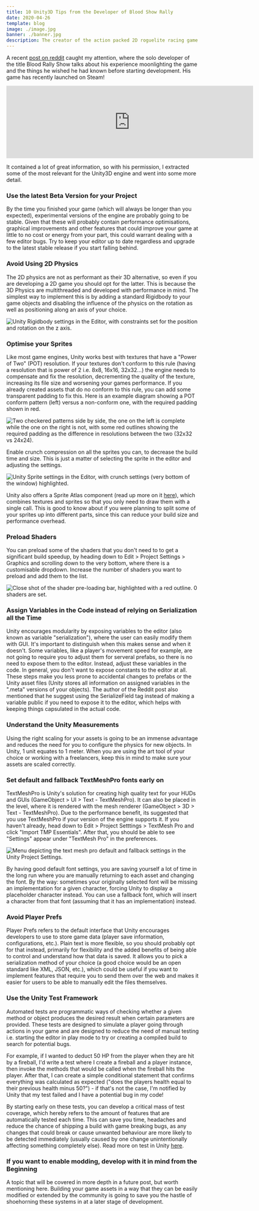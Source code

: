 ```yaml
---
title: 10 Unity3D Tips from the Developer of Blood Show Rally
date: 2020-04-26
template: blog
image: ./image.jpg
banner: ./banner.jpg
description: The creator of the action packed 2D roguelite racing game shares some of the lessons he learned from using the engine for his game.
---
```


A recent [post on reddit](https://www.reddit.com/r/gamedev/comments/g2affk/things_i_wish_someone_told_me_when_i_started/) caught my attention, where the solo developer of the title Blood Rally Show talks about his experience moonlighting the game and the things he wished he had known before starting development. His game has recently launched on Steam!

<iframe src="https://store.steampowered.com/widget/926860/" frameborder="0" width="646" height="190"></iframe>

It contained a lot of great information, so with his permission, I extracted some of the most relevant for the Unity3D engine and went into some more detail.

### Use the latest Beta Version for your Project

By the time you finished your game (which will always be longer than you expected), experimental versions of the engine are probably going to be stable. Given that these will probably contain performance optimisations, graphical improvements and other features that could improve your game at little to no cost or energy from your part, this could warrant dealing with a few editor bugs. Try to keep your editor up to date regardless and upgrade to the latest stable release if you start falling behind.

### Avoid Using 2D Physics

The 2D physics are not as performant as their 3D alternative, so even if you are developing a 2D game you should opt for the latter. This is because the 3D Physics are multithreaded and developed with performance in mind. The simplest way to implement this is by adding a standard Rigidbody to your game objects and disabling the influence of the physics on the rotation as well as positioning along an axis of your choice.

![Unity Rigidbody settings in the Editor, with constraints set for the position and rotation on the z axis.](./physics-constraints.png)

### Optimise your Sprites

Like most game engines, Unity works best with textures that have a "Power of Two" (POT) resolution. If your textures don't conform to this rule (having a resolution that is power of 2 i.e. 8x8, 16x16, 32x32...) the engine needs to compensate and fix the resolution, decrementing the quality of the texture, increasing its file size and worsening your games performance. If you already created assets that do no conform to this rule, you can add some transparent padding to fix this. Here is an example diagram showing a POT conform pattern (left) versus a non-conform one, with the required padding shown in red.

![Two checkered patterns side by side, the one on the left is complete while the one on the right is not, with some red outlines showing the required padding as the difference in resolutions between the two (32x32 vs 24x24).](./POT-example.png)

Enable crunch compression on all the sprites you can, to decrease the build time and size. This is just a matter of selecting the sprite in the editor and adjusting the settings.

![Unity Sprite settings in the Editor, with crunch settings (very bottom of the window) highlighted.](./sprite-compression.png)

Unity also offers a Sprite Atlas component (read up more on  it  [here](https://docs.unity3d.com/Manual/SpriteAtlasWorkflow.html)), which combines textures and sprites so that you only need to draw them with a single call. This is good to know about if you were planning to split some of your sprites up into different parts, since this can reduce your build size and performance overhead.

### Preload Shaders

You can preload some of the shaders that you don't need to to get a significant build speedup, by heading down to Edit > Project Settings > Graphics and scrolling down to the very bottom, where there is a customisable dropdown. Increase the number of shaders you want to preload and add them to the list.

![Close shot of the shader pre-loading bar, highlighted with a red outline. 0 shaders are set.](./shader-pre-loading.png)

### Assign Variables in the Code instead of relying on Serialization all the Time

Unity encourages modularity by exposing variables to the editor (also known as variable "serialization"), where the user can easily modify them with GUI. It's important to distinguish when this makes sense and when it doesn't. Some variables, like a player's movement speed for example, are not going to require you to adjust them for serveral prefabs, so there is no need to expose them to the editor. Instead, adjust these variables in the code. In general, you don't want to expose constants to the editor at all. These steps make you less prone to accidental changes to prefabs or the Unity asset files (Unity stores all information on assigned variables in the ".meta" versions of your objects). The author of the Reddit post also mentioned that he suggest using the SerializeField tag instead of making a variable public if you need to expose it to the editor, which helps with keeping things capsulated in the actual code. 

### Understand the Unity Measurements

Using the right scaling for your assets is going to be an immense advantage and reduces the need for you to configure the physics for new objects. In Unity, 1 unit equates to 1 meter. When you are using the art tool of your choice or working with a freelancers, keep this in mind to make sure your assets are scaled correctly.

### Set default and fallback TextMeshPro fonts early on

TextMeshPro is Unity's solution for creating high quality text for your HUDs and GUIs (GameObject > UI > Text - TextMeshPro). It can also be placed in the level, where it is rendered with the mesh renderer (GameObject > 3D > Text - TextMeshPro). Due to the performance benefit, its suggested that you use TextMeshPro if your version of the engine supports it. If you haven't already, head down to Edit > Project Setttings > TextMesh Pro and click "Import TMP Essentials". After that, you should be able to see "Settings" appear under "TextMesh Pro" in the preferences.

![Menu depicting the text mesh pro default and fallback settings in the Unity Project Settings.](./text-mesh-pro-settings.png)

By having good default font settings, you are saving yourself a lot of time in the long run where you are manually returning to each asset and changing the font. By the way: sometimes your originally selected font will be missing an implementation for a given character, forcing Unity to display a placeholder character instead. You can use a fallback font, which will insert a character from that font (assuming that it has an implementation) instead.

### Avoid Player Prefs

Player Prefs refers to the default interface that Unity encourages developers to use to store game data (player save information, configurations, etc.). Plain text is more flexible, so you should probably opt for that instead, primarily for flexibility and the added benefits of being able to control and understand how that data is saved. It allows you to pick a serialization method of your choice (a good choice would be an open standard like XML, JSON, etc.), which could be useful if you want to implement features that require you to send them over the web and makes it easier for users to be able to manually edit the files themselves.

### Use the Unity Test Framework

Automated tests are programmatic ways of checking whether a given method or object produces the desired result when certain parameters are provided. These tests are designed to simulate a player going through actions in your game and are designed to reduce the need of manual testing i.e. starting the editor in play mode to try or creating a compiled build to search for potential bugs. 

For example, if I wanted to deduct 50 HP from the player when they are hit by a fireball, I'd write a test where I create a fireball and a player instance, then invoke the methods that would be called when the fireball hits the player. After that, I can create a simple conditional statement that confirms everything was calculated as expected ("does the players health equal to their previous health minus 50?") - if that's not the case, I'm notified by Unity that my test failed and I have a potential bug in my code! 

By starting early on these tests, you can develop a critical mass of test coverage, which hereby refers to the amount of features that are automatically tested each time. This can save you time, headaches and reduce the chance of shipping a build with game breaking bugs, as any changes that could break or cause unwanted behaviour are more likely to be detected immediately (usually caused by one change unintentionally affecting something completely else). Read more on test in Unity [here](https://docs.unity3d.com/Packages/com.unity.test-framework@1.1/manual/getting-started.html).

### If you want to enable modding, develop with it in mind from the Beginning

A topic that will be covered in more depth in a future post, but worth mentioning here. Building your game assets in a way that they can be easily modified or extended by the community is going to save you the hastle of shoehorning these systems in at a later stage of development.